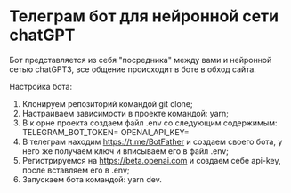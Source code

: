 # Телеграм бот для нейронной сети chatGPT

Бот представляется из себя "посредника" между вами и нейронной сетью chatGPT3, все общение происходит в боте в обход сайта.

Настройка бота:
1. Клонируем репозиторий командой git clone;
2. Настраиваем зависимости в проекте командой: yarn;
3. В к орне проекта создаем файл .env со следующим содержимым:
    TELEGRAM_BOT_TOKEN=
    OPENAI_API_KEY=
4. В телеграм находим https://t.me/BotFather и создаем своего бота, у него же получаем ключ и вписываем его в файл .env;
5. Регистрируемся на https://beta.openai.com и создаем себе api-key, после вставляем его в .env;
6. Запускаем бота командой: yarn dev.